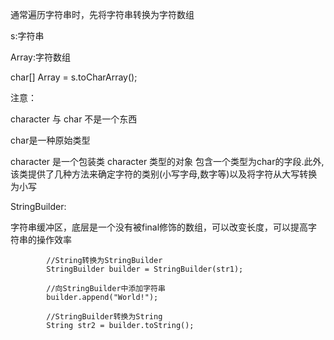 通常遍历字符串时，先将字符串转换为字符数组

s:字符串

Array:字符数组

char[] Array = s.toCharArray();

注意：

character 与 char 不是一个东西

char是一种原始类型 

character 是一个包装类 character 类型的对象
包含一个类型为char的字段.此外,该类提供了几种方法来确定字符的类别(小写字母,数字等)以及将字符从大写转换为小写

StringBuilder:

字符串缓冲区，底层是一个没有被final修饰的数组，可以改变长度，可以提高字符串的操作效率

            //String转换为StringBuilder
            StringBuilder builder = StringBuilder(str1);

			//向StringBuilder中添加字符串
			builder.append("World!");

			//StringBuilder转换为String
			String str2 = builder.toString();
